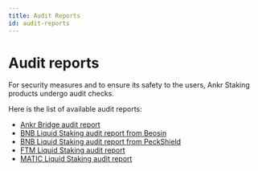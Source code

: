```yaml
---
title: Audit Reports
id: audit-reports
---
```


# Audit reports

For security measures and to ensure its safety to the users, Ankr Staking products undergo audit checks.

Here is the list of available audit reports:
* [Ankr Bridge audit report](https://assets.ankr.com/earn/ankr_bridge_security_audit.pdf)
* [BNB Liquid Staking audit report from Beosin](http://assets.ankr.com/earn/smart_contract_security_audit_bnb.pdf)
* [BNB Liquid Staking audit report from PeckShield](https://assets.ankr.com/staking/smart_contract_security_audit_bnb_peckshield.pdf)
* [FTM Liquid Staking audit report](http://assets.ankr.com/earn/smart_contract_security_audit_ftm.pdf)
* [MATIC Liquid Staking audit report](https://assets.ankr.com/staking/smart_contract_security_audit_matic.pdf)
